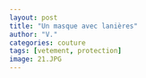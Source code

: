 ```yaml
---
layout: post
title: "Un masque avec lanières"
author: "V."
categories: couture
tags: [vetement, protection]
image: 21.JPG
---
```

